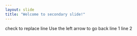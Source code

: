 ```yaml
---
layout: slide
title: "Welcome to secondary slide!"
---
```

check to replace line
Use the left arrow to go back
line 1
line 2
